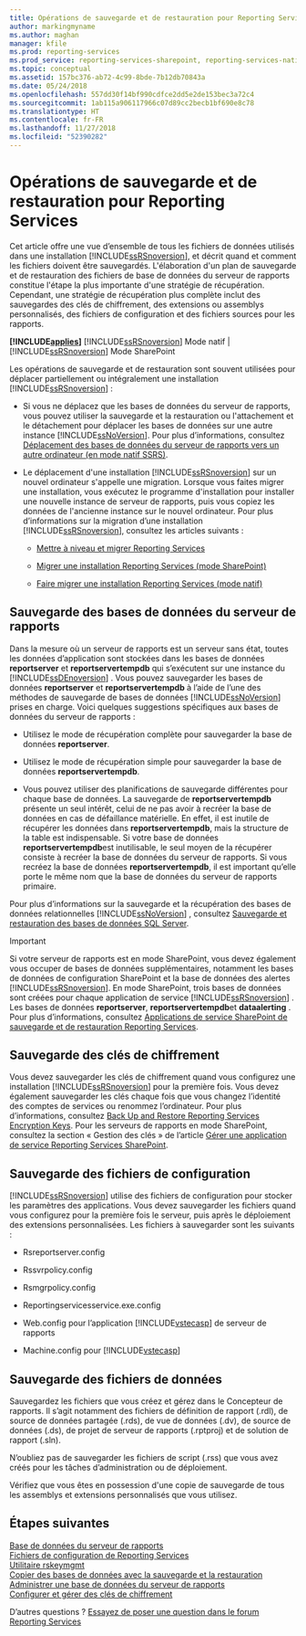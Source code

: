 ```yaml
---
title: Opérations de sauvegarde et de restauration pour Reporting Services | Microsoft Docs
author: markingmyname
ms.author: maghan
manager: kfile
ms.prod: reporting-services
ms.prod_service: reporting-services-sharepoint, reporting-services-native
ms.topic: conceptual
ms.assetid: 157bc376-ab72-4c99-8bde-7b12db70843a
ms.date: 05/24/2018
ms.openlocfilehash: 557dd30f14bf990cdfce2dd5e2de153bec3a72c4
ms.sourcegitcommit: 1ab115a906117966c07d89cc2becb1bf690e8c78
ms.translationtype: HT
ms.contentlocale: fr-FR
ms.lasthandoff: 11/27/2018
ms.locfileid: "52390282"
---
```

# <a name="backup-and-restore-operations-for-reporting-services"></a>Opérations de sauvegarde et de restauration pour Reporting Services

  Cet article offre une vue d’ensemble de tous les fichiers de données utilisés dans une installation [!INCLUDE[ssRSnoversion](../../includes/ssrsnoversion-md.md)], et décrit quand et comment les fichiers doivent être sauvegardés. L'élaboration d'un plan de sauvegarde et de restauration des fichiers de base de données du serveur de rapports constitue l'étape la plus importante d'une stratégie de récupération. Cependant, une stratégie de récupération plus complète inclut des sauvegardes des clés de chiffrement, des extensions ou assemblys personnalisés, des fichiers de configuration et des fichiers sources pour les rapports.  
  
 **[!INCLUDE[applies](../../includes/applies-md.md)]**  [!INCLUDE[ssRSnoversion](../../includes/ssrsnoversion-md.md)] Mode natif | [!INCLUDE[ssRSnoversion](../../includes/ssrsnoversion-md.md)] Mode SharePoint  
  
 Les opérations de sauvegarde et de restauration sont souvent utilisées pour déplacer partiellement ou intégralement une installation [!INCLUDE[ssRSnoversion](../../includes/ssrsnoversion-md.md)] :  
  
-   Si vous ne déplacez que les bases de données du serveur de rapports, vous pouvez utiliser la sauvegarde et la restauration ou l'attachement et le détachement pour déplacer les bases de données sur une autre instance [!INCLUDE[ssNoVersion](../../includes/ssnoversion-md.md)]. Pour plus d’informations, consultez [Déplacement des bases de données du serveur de rapports vers un autre ordinateur &#40;en mode natif SSRS&#41;](../../reporting-services/report-server/moving-the-report-server-databases-to-another-computer-ssrs-native-mode.md).  
  
-   Le déplacement d'une installation [!INCLUDE[ssRSnoversion](../../includes/ssrsnoversion-md.md)] sur un nouvel ordinateur s'appelle une migration. Lorsque vous faites migrer une installation, vous exécutez le programme d'installation pour installer une nouvelle instance de serveur de rapports, puis vous copiez les données de l'ancienne instance sur le nouvel ordinateur. Pour plus d’informations sur la migration d’une installation [!INCLUDE[ssRSnoversion](../../includes/ssrsnoversion-md.md)], consultez les articles suivants :  
  
    -   [Mettre à niveau et migrer Reporting Services](../../reporting-services/install-windows/upgrade-and-migrate-reporting-services.md)  
  
    -   [Migrer une installation Reporting Services &#40;mode SharePoint&#41;](../../reporting-services/install-windows/migrate-a-reporting-services-installation-sharepoint-mode.md)  
  
    -   [Faire migrer une installation Reporting Services &#40;mode natif&#41;](../../reporting-services/install-windows/migrate-a-reporting-services-installation-native-mode.md)  
  
## <a name="backing-up-the-report-server-databases"></a>Sauvegarde des bases de données du serveur de rapports  
 Dans la mesure où un serveur de rapports est un serveur sans état, toutes les données d’application sont stockées dans les bases de données **reportserver** et **reportservertempdb** qui s’exécutent sur une instance du [!INCLUDE[ssDEnoversion](../../includes/ssdenoversion-md.md)] . Vous pouvez sauvegarder les bases de données **reportserver** et **reportservertempdb** à l’aide de l’une des méthodes de sauvegarde de bases de données [!INCLUDE[ssNoVersion](../../includes/ssnoversion-md.md)] prises en charge. Voici quelques suggestions spécifiques aux bases de données du serveur de rapports :  
  
-   Utilisez le mode de récupération complète pour sauvegarder la base de données **reportserver**.  
  
-   Utilisez le mode de récupération simple pour sauvegarder la base de données **reportservertempdb**.  
  
-   Vous pouvez utiliser des planifications de sauvegarde différentes pour chaque base de données. La sauvegarde de **reportservertempdb** présente un seul intérêt, celui de ne pas avoir à recréer la base de données en cas de défaillance matérielle. En effet, il est inutile de récupérer les données dans **reportservertempdb**, mais la structure de la table est indispensable. Si votre base de données **reportservertempdb**est inutilisable, le seul moyen de la récupérer consiste à recréer la base de données du serveur de rapports. Si vous recréez la base de données **reportservertempdb**, il est important qu’elle porte le même nom que la base de données du serveur de rapports primaire.  
  
 Pour plus d’informations sur la sauvegarde et la récupération des bases de données relationnelles [!INCLUDE[ssNoVersion](../../includes/ssnoversion-md.md)] , consultez [Sauvegarde et restauration des bases de données SQL Server](../../relational-databases/backup-restore/back-up-and-restore-of-sql-server-databases.md).  
  
> [!IMPORTANT]  
>  Si votre serveur de rapports est en mode SharePoint, vous devez également vous occuper de bases de données supplémentaires, notamment les bases de données de configuration SharePoint et la base de données des alertes [!INCLUDE[ssRSnoversion](../../includes/ssrsnoversion-md.md)]. En mode SharePoint, trois bases de données sont créées pour chaque application de service [!INCLUDE[ssRSnoversion](../../includes/ssrsnoversion-md.md)] . Les bases de données **reportserver**, **reportservertempdb**et **dataalerting** . Pour plus d’informations, consultez [Applications de service SharePoint de sauvegarde et de restauration Reporting Services](../../reporting-services/report-server-sharepoint/backup-and-restore-reporting-services-sharepoint-service-applications.md).  
  
## <a name="backing-up-the-encryption-keys"></a>Sauvegarde des clés de chiffrement  
 Vous devez sauvegarder les clés de chiffrement quand vous configurez une installation [!INCLUDE[ssRSnoversion](../../includes/ssrsnoversion-md.md)] pour la première fois. Vous devez également sauvegarder les clés chaque fois que vous changez l’identité des comptes de services ou renommez l’ordinateur. Pour plus d’informations, consultez [Back Up and Restore Reporting Services Encryption Keys](../../reporting-services/install-windows/ssrs-encryption-keys-back-up-and-restore-encryption-keys.md). Pour les serveurs de rapports en mode SharePoint, consultez la section « Gestion des clés » de l’article [Gérer une application de service Reporting Services SharePoint](../../reporting-services/report-server-sharepoint/manage-a-reporting-services-sharepoint-service-application.md).  
  
## <a name="backing-up-the-configuration-files"></a>Sauvegarde des fichiers de configuration  
 [!INCLUDE[ssRSnoversion](../../includes/ssrsnoversion-md.md)] utilise des fichiers de configuration pour stocker les paramètres des applications. Vous devez sauvegarder les fichiers quand vous configurez pour la première fois le serveur, puis après le déploiement des extensions personnalisées. Les fichiers à sauvegarder sont les suivants :  
  
-   Rsreportserver.config  
  
-   Rssvrpolicy.config  
  
-   Rsmgrpolicy.config  
  
-   Reportingservicesservice.exe.config  
  
-   Web.config pour l’application [!INCLUDE[vstecasp](../../includes/vstecasp-md.md)] de serveur de rapports
  
-   Machine.config pour [!INCLUDE[vstecasp](../../includes/vstecasp-md.md)]  
  
## <a name="backing-up-data-files"></a>Sauvegarde des fichiers de données  
 Sauvegardez les fichiers que vous créez et gérez dans le Concepteur de rapports. Il s’agit notamment des fichiers de définition de rapport (.rdl), de source de données partagée (.rds), de vue de données (.dv), de source de données (.ds), de projet de serveur de rapports (.rptproj) et de solution de rapport (.sln).  
  
 N’oubliez pas de sauvegarder les fichiers de script (.rss) que vous avez créés pour les tâches d’administration ou de déploiement.  
  
 Vérifiez que vous êtes en possession d'une copie de sauvegarde de tous les assemblys et extensions personnalisés que vous utilisez.  

## <a name="next-steps"></a>Étapes suivantes

[Base de données du serveur de rapports](../../reporting-services/report-server/report-server-database-ssrs-native-mode.md)   
[Fichiers de configuration de Reporting Services](../../reporting-services/report-server/reporting-services-configuration-files.md)   
[Utilitaire rskeymgmt](../../reporting-services/tools/rskeymgmt-utility-ssrs.md)   
[Copier des bases de données avec la sauvegarde et la restauration](../../relational-databases/databases/copy-databases-with-backup-and-restore.md)   
[Administrer une base de données du serveur de rapports](../../reporting-services/report-server/administer-a-report-server-database-ssrs-native-mode.md)   
[Configurer et gérer des clés de chiffrement](../../reporting-services/install-windows/ssrs-encryption-keys-manage-encryption-keys.md)  

D’autres questions ? [Essayez de poser une question dans le forum Reporting Services](https://go.microsoft.com/fwlink/?LinkId=620231)
